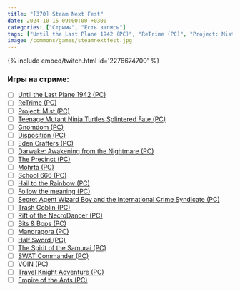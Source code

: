```yaml
---
title: "[370] Steam Next Fest"
date: 2024-10-15 09:00:00 +0300
categories: ["Стримы", "Есть запись"]
tags: ["Until the Last Plane 1942 (PC)", "ReTrime (PC)", "Project: Mist (PC)", "Teenage Mutant Ninja Turtles Splintered Fate (PC)", "Gnomdom (PC)", "Disposition (PC)", "Eden Crafters (PC)", "Darwake: Awakening from the Nightmare (PC)", "The Precinct (PC)", "Mohrta (PC)", "School 666 (PC)", "Hail to the Rainbow (PC)", "Follow the meaning (PC)", "Secret Agent Wizard Boy and the International Crime Syndicate (PC)", "Trash Goblin (PC)", "Rift of the NecroDancer (PC)", "Bits & Bops (PC)", "Mandragora (PC)", "Half Sword (PC)", "The Spirit of the Samurai (PC)", "SWAT Commander (PC)", "VOIN (PC)", "Travel Knight Adventure (PC)", "Empire of the Ants (PC)"]
image: /commons/games/steamnextfest.jpg
---
```


{% include embed/twitch.html id='2276674700' %}

### Игры на стриме:
+ [ ] [Until the Last Plane 1942 (PC)](/tags/until-the-last-plane-1942-pc)
+ [ ] [ReTrime (PC)](/tags/retrime-pc)
+ [ ] [Project: Mist (PC)](/tags/project-mist-pc)
+ [ ] [Teenage Mutant Ninja Turtles Splintered Fate (PC)](/tags/teenage-mutant-ninja-turtles-splintered-fate-pc)
+ [ ] [Gnomdom (PC)](/tags/gnomdom-pc)
+ [ ] [Disposition (PC)](/tags/disposition-pc)
+ [ ] [Eden Crafters (PC)](/tags/eden-crafters-pc)
+ [ ] [Darwake: Awakening from the Nightmare (PC)](/tags/darwake-awakening-from-the-nightmare-pc)
+ [ ] [The Precinct (PC)](/tags/the-precinct-pc)
+ [ ] [Mohrta (PC)](/tags/mohrta-pc)
+ [ ] [School 666 (PC)](/tags/school-666-pc)
+ [ ] [Hail to the Rainbow (PC)](/tags/hail-to-the-rainbow-pc)
+ [ ] [Follow the meaning (PC)](/tags/follow-the-meaning-pc)
+ [ ] [Secret Agent Wizard Boy and the International Crime Syndicate (PC)](/tags/secret-agent-wizard-boy-and-the-international-crime-syndicate-pc)
+ [ ] [Trash Goblin (PC)](/tags/trash-goblin-pc)
+ [ ] [Rift of the NecroDancer (PC)](/tags/rift-of-the-necrodancer-pc)
+ [ ] [Bits & Bops (PC)](/tags/bits-bops-pc)
+ [ ] [Mandragora (PC)](/tags/mandragora-pc)
+ [ ] [Half Sword (PC)](/tags/half-sword-pc)
+ [ ] [The Spirit of the Samurai (PC)](/tags/the-spirit-of-the-samurai-pc)
+ [ ] [SWAT Commander (PC)](/tags/swat-commander-pc)
+ [ ] [VOIN (PC)](/tags/voin-pc)
+ [ ] [Travel Knight Adventure (PC)](/tags/travel-knight-adventure-pc)
+ [ ] [Empire of the Ants (PC)](/tags/empire-of-the-ants-pc)
